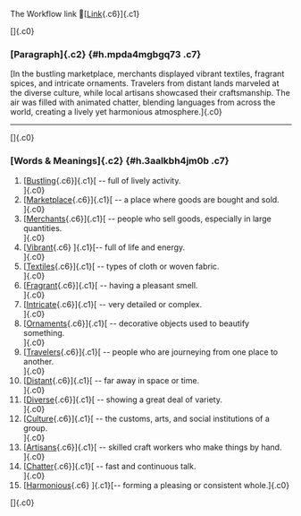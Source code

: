 The Workflow link
👏[[Link](https://www.google.com/url?q=http://www.google.com&sa=D&source=editors&ust=1756071701159218&usg=AOvVaw1oyVCjGmb1hyoEjDcy8otD){.c6}]{.c1}

[]{.c0}

### [Paragraph]{.c2} {#h.mpda4mgbgq73 .c7}

[In the bustling marketplace, merchants displayed vibrant textiles,
fragrant spices, and intricate ornaments. Travelers from distant lands
marveled at the diverse culture, while local artisans showcased their
craftsmanship. The air was filled with animated chatter, blending
languages from across the world, creating a lively yet harmonious
atmosphere.]{.c0}

------------------------------------------------------------------------

[]{.c0}

### [Words & Meanings]{.c2} {#h.3aalkbh4jm0b .c7}

1.  [[Bustling](https://www.google.com/url?q=http://www.google.com&sa=D&source=editors&ust=1756071701160336&usg=AOvVaw0MHy2CDBvMO4uZMCQm3cGi){.c6}]{.c1}[ --
    full of lively activity.\
    ]{.c0}
2.  [[Marketplace](https://www.google.com/url?q=http://www.google.com&sa=D&source=editors&ust=1756071701160532&usg=AOvVaw2Of3V7UfAFrUUMas6Py_9S){.c6}]{.c1}[ --
    a place where goods are bought and sold.\
    ]{.c0}
3.  [[Merchants](https://www.google.com/url?q=http://www.google.com&sa=D&source=editors&ust=1756071701160717&usg=AOvVaw2etI8uUHr3dk7rPSMFLwk_){.c6}]{.c1}[ --
    people who sell goods, especially in large quantities.\
    ]{.c0}
4.  [[Vibrant](https://www.google.com/url?q=http://www.google.com&sa=D&source=editors&ust=1756071701160972&usg=AOvVaw2ANL3lz5byL2kUqgWpV-XM){.c6}
    ]{.c1}[-- full of life and energy.\
    ]{.c0}
5.  [[Textiles](https://www.google.com/url?q=http://www.google.com&sa=D&source=editors&ust=1756071701161135&usg=AOvVaw039yPlNy8bP4pPVWBQ3UcY){.c6}]{.c1}[ --
    types of cloth or woven fabric.\
    ]{.c0}
6.  [[Fragrant](https://www.google.com/url?q=http://www.google.com&sa=D&source=editors&ust=1756071701161301&usg=AOvVaw08cEEcRt6KVnWlIi1IAMap){.c6}]{.c1}[ --
    having a pleasant smell.\
    ]{.c0}
7.  [[Intricate](https://www.google.com/url?q=http://www.google.com&sa=D&source=editors&ust=1756071701161471&usg=AOvVaw3mVUEljUWyf_Xek42WUijw){.c6}]{.c1}[ --
    very detailed or complex.\
    ]{.c0}
8.  [[Ornaments](https://www.google.com/url?q=http://www.google.com&sa=D&source=editors&ust=1756071701161630&usg=AOvVaw03GL7-lAd2Zn4bsYv-H_ef){.c6}]{.c1}[ --
    decorative objects used to beautify something.\
    ]{.c0}
9.  [[Travelers](https://www.google.com/url?q=http://www.google.com&sa=D&source=editors&ust=1756071701161871&usg=AOvVaw10BqmUxNARnKiGDYsZyCbR){.c6}]{.c1}[ --
    people who are journeying from one place to another.\
    ]{.c0}
10. [[Distant](https://www.google.com/url?q=http://www.google.com&sa=D&source=editors&ust=1756071701162107&usg=AOvVaw1jKdmE1ZB6iBP4FGCQcCb7){.c6}]{.c1}[ --
    far away in space or time.\
    ]{.c0}
11. [[Diverse](https://www.google.com/url?q=http://www.google.com&sa=D&source=editors&ust=1756071701162294&usg=AOvVaw0pm4Uw5t2k7fU1DTP-h-w5){.c6}]{.c1}[ --
    showing a great deal of variety.\
    ]{.c0}
12. [[Culture](https://www.google.com/url?q=http://www.google.com&sa=D&source=editors&ust=1756071701162515&usg=AOvVaw0fP9EvFrNzpoReQV0du47P){.c6}]{.c1}[ --
    the customs, arts, and social institutions of a group.\
    ]{.c0}
13. [[Artisans](https://www.google.com/url?q=http://www.google.com&sa=D&source=editors&ust=1756071701162744&usg=AOvVaw3lkZCDGqlUeVwh7UstvDBl){.c6}]{.c1}[ --
    skilled craft workers who make things by hand.\
    ]{.c0}
14. [[Chatter](https://www.google.com/url?q=http://www.google.com&sa=D&source=editors&ust=1756071701162964&usg=AOvVaw0sWiVUGgS3sgrK6h9soVoY){.c6}]{.c1}[ --
    fast and continuous talk.\
    ]{.c0}
15. [[Harmonious](https://www.google.com/url?q=http://www.google.com&sa=D&source=editors&ust=1756071701163182&usg=AOvVaw38RSn-0BUIJNnNDaP8A4Oh){.c6}
    ]{.c1}[-- forming a pleasing or consistent whole.]{.c0}

[]{.c0}
